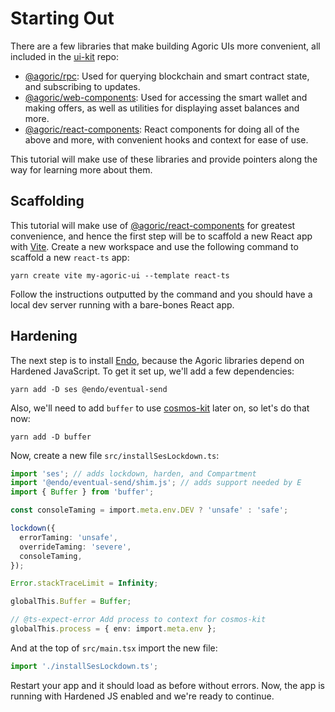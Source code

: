 # Starting Out

There are a few libraries that make building Agoric UIs more convenient, all included in the [ui-kit](https://github.com/Agoric/ui-kit/tree/main) repo:

- [@agoric/rpc](https://github.com/Agoric/ui-kit/tree/main/packages/rpc): Used for querying blockchain and smart contract state, and subscribing to updates.
- [@agoric/web-components](https://github.com/Agoric/ui-kit/tree/main/packages/web-components): Used for accessing the smart wallet and making offers, as well as utilities for displaying asset balances and more.
- [@agoric/react-components](https://github.com/Agoric/ui-kit/tree/main/packages/react-components): React components for doing all of the above and more, with convenient hooks and context for ease of use.

This tutorial will make use of these libraries and provide pointers along the way for learning more about them.

## Scaffolding

This tutorial will make use of [@agoric/react-components](https://github.com/Agoric/ui-kit/tree/main/packages/react-components) for greatest convenience, and hence the first step will be to scaffold a new React app with [Vite](https://vitejs.dev/). Create a new workspace and use the following command to scaffold a new `react-ts` app:

```
yarn create vite my-agoric-ui --template react-ts
```

Follow the instructions outputted by the command and you should have a local dev server running with a bare-bones React app.

## Hardening

The next step is to install [Endo](https://github.com/endojs/endo), because the Agoric libraries depend on Hardened JavaScript. To get it set up, we'll add a few dependencies:

```
yarn add -D ses @endo/eventual-send
```

Also, we'll need to add `buffer` to use [cosmos-kit](https://github.com/cosmology-tech/cosmos-kit) later on, so let's do that now:

```
yarn add -D buffer
```

Now, create a new file `src/installSesLockdown.ts`:

```typescript
import 'ses'; // adds lockdown, harden, and Compartment
import '@endo/eventual-send/shim.js'; // adds support needed by E
import { Buffer } from 'buffer';

const consoleTaming = import.meta.env.DEV ? 'unsafe' : 'safe';

lockdown({
  errorTaming: 'unsafe',
  overrideTaming: 'severe',
  consoleTaming,
});

Error.stackTraceLimit = Infinity;

globalThis.Buffer = Buffer;

// @ts-expect-error Add process to context for cosmos-kit
globalThis.process = { env: import.meta.env };
```

And at the top of `src/main.tsx` import the new file:

```typescript
import './installSesLockdown.ts';
```

Restart your app and it should load as before without errors. Now, the app is running with Hardened JS enabled and we're ready to continue.
